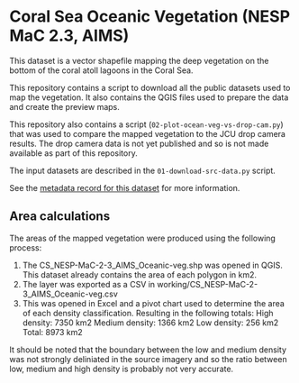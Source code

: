 # Coral Sea Oceanic Vegetation  (NESP MaC 2.3, AIMS)
This dataset is a vector shapefile mapping the deep vegetation on the bottom of the coral atoll lagoons in the Coral Sea. 

This repository contains a script to download all the public datasets used to map the vegetation. It also contains the QGIS files used to prepare the data and create the preview maps. 

This repository also contains a script (`02-plot-ocean-veg-vs-drop-cam.py`) that was used to compare the mapped vegetation to the JCU drop camera results. The drop camera data is not yet published and so is not made available as part of this repository. 

The input datasets are described in the `01-download-src-data.py` script.

See the [metadata record for this dataset](https://doi.org/10.26274/709g-aq12) for more information.

## Area calculations
The areas of the mapped vegetation were produced using the following process:
1. The CS_NESP-MaC-2-3_AIMS_Oceanic-veg.shp was opened in QGIS. This dataset already contains the area of each polygon in km2.
2. The layer was exported as a CSV in working/CS_NESP-MaC-2-3_AIMS_Oceanic-veg.csv
3. This was opened in Excel and a pivot chart used to determine the area of each density classification.
Resulting in the following totals:
High density: 7350 km2
Medium density: 1366 km2
Low density: 256 km2
Total: 8973 km2

It should be noted that the boundary between the low and medium density was not strongly deliniated in the source imagery and so the ratio between low, medium and high density is probably not very accurate. 
